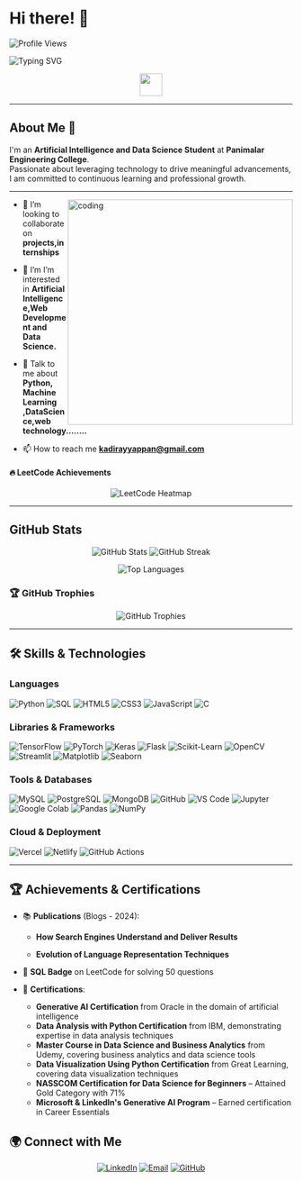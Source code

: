 # Hi there! 👋 
<p align="left"> 
  <img src="https://komarev.com/ghpvc/?username=Kadirayyappan-codes&label=Profile%20views&color=0e75b6&style=flat" alt="Profile Views" /> 
</p>


![Typing SVG](https://readme-typing-svg.herokuapp.com?font=Fira+Code&size=24&duration=2000&pause=1000&color=F7F5EC&width=435&lines=Hey!+I'm+Kadir;AI+%26+ML+Enthusiast;Let's+Build+Awesome+Projects!+🚀)

<p align="center">
  <img src="https://media.giphy.com/media/hvRJCLFzcasrR4ia7z/giphy.gif" width="40px">
</p>

---

## About Me 🚀

I'm an **Artificial Intelligence and Data Science Student** at **Panimalar Engineering College**.  
Passionate about leveraging technology to drive meaningful advancements, I am committed to continuous learning and professional growth.

---

<img align="right" alt=coding width=400 src="https://img.etimg.com/thumb/width-1200,height-900,imgsize-638053,resizemode-1,msid-84146083/prime/technology-and-startups/booting-up-developer-economy-how-tech-startups-are-helping-coders-build-and-test-software-faster.jpg">


- 👯 I’m looking to collaborate on **projects,internships**

- 🤝 I’m I’m interested in **Artificial Intelligence,Web Development and Data Science.**

- 💬 Talk to me about **Python, Machine Learning ,DataScience,web technology........**

- 📫 How to reach me **kadirayyappan@gmail.com**


#### 🔥 LeetCode Achievements



<p align="center">
  <img src="https://leetcard.jacoblin.cool/Kadir2005?theme=dark&font=Noto%20Sans%20TC" alt="LeetCode Heatmap" />
</p>

---

## GitHub Stats


<p align="center">
  <img src="https://github-readme-stats.vercel.app/api?username=Kadirayyappan&show_icons=true&locale=en&theme=dark" alt="GitHub Stats" />

<img src="https://github-readme-streak-stats.herokuapp.com?user=Kadirayyappan&theme=dark" alt="GitHub Streak" />
</p>


<p align="center">
  <img src="https://github-readme-stats.vercel.app/api/top-langs?username=Kadirayyappan&show_icons=true&locale=en&layout=compact&theme=dark" alt="Top Languages" />
</p>

### 🏆 GitHub Trophies
<p align="center">
  <img src="https://github-profile-trophy.vercel.app/?username=Kadirayyappan&theme=darkhub&no-frame=true&row=1&column=7" alt="GitHub Trophies" />
</p>

---


## 🛠️ Skills & Technologies

### **Languages**
<p align="left">
  <img src="https://img.shields.io/badge/Python-3776AB?style=flat&logo=python&logoColor=white" alt="Python">
  <img src="https://img.shields.io/badge/SQL-CC2927?style=flat&logo=sql&logoColor=white" alt="SQL">
  <img src="https://img.shields.io/badge/HTML5-E34F26?style=flat&logo=html5&logoColor=white" alt="HTML5">
  <img src="https://img.shields.io/badge/CSS3-1572B6?style=flat&logo=css3&logoColor=white" alt="CSS3">
  <img src="https://img.shields.io/badge/JavaScript-F7DF1E?style=flat&logo=javascript&logoColor=black" alt="JavaScript">
  <img src="https://img.shields.io/badge/C-00599C?style=flat&logo=c&logoColor=white" alt="C">
</p>

### **Libraries & Frameworks**
<p align="left">
  <img src="https://img.shields.io/badge/TensorFlow-FF6F00?style=flat&logo=tensorflow&logoColor=white" alt="TensorFlow">
  <img src="https://img.shields.io/badge/PyTorch-EE4C2C?style=flat&logo=pytorch&logoColor=white" alt="PyTorch">
  <img src="https://img.shields.io/badge/Keras-D00000?style=flat&logo=keras&logoColor=white" alt="Keras">
  <img src="https://img.shields.io/badge/Flask-000000?style=flat&logo=flask&logoColor=white" alt="Flask">
  <img src="https://img.shields.io/badge/Scikit--Learn-F7931E?style=flat&logo=scikit-learn&logoColor=white" alt="Scikit-Learn">
  <img src="https://img.shields.io/badge/OpenCV-5C3EE8?style=flat&logo=opencv&logoColor=white" alt="OpenCV">
  <img src="https://img.shields.io/badge/Streamlit-FF4B4B?style=flat&logo=streamlit&logoColor=white" alt="Streamlit">
  <img src="https://img.shields.io/badge/Matplotlib-11557C?style=flat&logo=matplotlib&logoColor=white" alt="Matplotlib">
  <img src="https://img.shields.io/badge/Seaborn-4C93B6?style=flat&logo=seaborn&logoColor=white" alt="Seaborn">
</p>

### **Tools & Databases**
<p align="left">
  <img src="https://img.shields.io/badge/MySQL-00000F?style=flat&logo=mysql&logoColor=white" alt="MySQL">
  <img src="https://img.shields.io/badge/PostgreSQL-336791?style=flat&logo=postgresql&logoColor=white" alt="PostgreSQL">
  <img src="https://img.shields.io/badge/MongoDB-47A248?style=flat&logo=mongodb&logoColor=white" alt="MongoDB">
  <img src="https://img.shields.io/badge/GitHub-181717?style=flat&logo=github&logoColor=white" alt="GitHub">
  <img src="https://img.shields.io/badge/VS%20Code-007ACC?style=flat&logo=visual-studio-code&logoColor=white" alt="VS Code">
  <img src="https://img.shields.io/badge/Jupyter-F37626?style=flat&logo=jupyter&logoColor=white" alt="Jupyter">
  <img src="https://img.shields.io/badge/Google%20Colab-F9AB00?style=flat&logo=googlecolab&logoColor=black" alt="Google Colab">
  <img src="https://img.shields.io/badge/Pandas-150458?style=flat&logo=pandas&logoColor=white" alt="Pandas">
  <img src="https://img.shields.io/badge/Numpy-013243?style=flat&logo=numpy&logoColor=white" alt="NumPy">
</p>

### **Cloud & Deployment**
<p align="left">
  <img src="https://img.shields.io/badge/Vercel-000000?style=flat&logo=vercel&logoColor=white" alt="Vercel">
  <img src="https://img.shields.io/badge/Netlify-00C7B7?style=flat&logo=netlify&logoColor=white" alt="Netlify">
  <img src="https://img.shields.io/badge/GitHub%20Actions-2088FF?style=flat&logo=github-actions&logoColor=white" alt="GitHub Actions">
</p>


---
## 🏆 Achievements & Certifications  

- 📚 **Publications** (Blogs - 2024):  
  - **How Search Engines Understand and Deliver Results**  
   
  - **Evolution of Language Representation Techniques**  
- 🏅 **SQL Badge** on LeetCode for solving 50 questions  

- 📜 **Certifications**:  
  - **Generative AI Certification** from Oracle in the domain of artificial intelligence  
  - **Data Analysis with Python Certification** from IBM, demonstrating expertise in data analysis techniques  
  - **Master Course in Data Science and Business Analytics** from Udemy, covering business analytics and data science tools  
  - **Data Visualization Using Python Certification** from Great Learning, covering data visualization techniques  
  - **NASSCOM Certification for Data Science for Beginners** – Attained Gold Category with 71%  
  - **Microsoft & LinkedIn's Generative AI Program** – Earned certification in Career Essentials  


## 🌍 Connect with Me
<p align="center">
  <a href="https://linkedin.com/in/kadir-ayyappan2005"><img src="https://img.shields.io/badge/LinkedIn-blue?style=for-the-badge&logo=linkedin" alt="LinkedIn"></a>
  <a href="mailto:kadirayyappan@gmail.com"><img src="https://img.shields.io/badge/Email-white?style=for-the-badge&logo=gmail" alt="Email"></a>
  <a href="https://github.com/Kadirayyappan"><img src="https://img.shields.io/badge/GitHub-black?style=for-the-badge&logo=github" alt="GitHub"></a>
</p>
